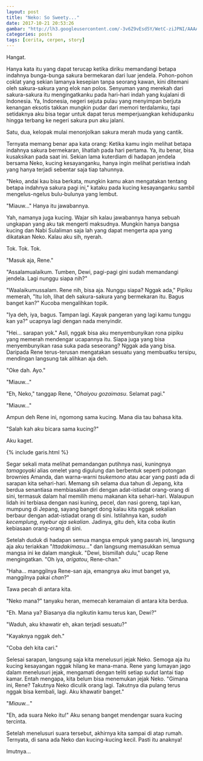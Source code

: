 ```yaml
---
layout: post
title: "Neko: So Sweety..."
date: 2017-10-21 20:53:26
gambar: "http://lh3.googleusercontent.com/-3v6Z9vEsd5Y/WetC-ziJPNI/AAAAAAAACh4/ai7krM6nL2UVV57DfLhdYgm3cmv444MTgCLcBGAs/h120/cat-sakura-07.jpg"
categories: posts
tags: [cerita, cerpen, story]
---
```


Hangat.

Hanya kata itu yang dapat terucap ketika diriku memandangi betapa indahnya bunga-bunga sakura bermekaran dari luar jendela. Pohon-pohon coklat yang sekian lamanya kesepian tanpa seorang kawan, kini ditemani oleh sakura-sakura yang elok nan polos. Senyuman yang merekah dari sakura-sakura itu mengingatkanku pada hari-hari indah yang kujalani di Indonesia. Ya, Indonesia, negeri sejuta pulau yang menyimpan berjuta kenangan eksotis takkan mungkin pudar dari memori terdalamku, tapi setidaknya aku bisa tegar untuk dapat terus memperjuangkan kehidupanku hingga terbang ke negeri sakura pun aku jalani.

Satu, dua, kelopak mulai menonjolkan sakura merah muda yang cantik.

Ternyata memang benar apa kata orang: Ketika kamu ingin melihat betapa indahnya sakura bermekaran, lihatlah pada hari pertama. Ya, itu benar, bisa kusaksikan pada saat ini. Sekian lama kuterdiam di hadapan jendela bersama Neko, kucing kesayanganku, hanya ingin melihat peristiwa indah yang hanya terjadi sebentar saja tiap tahunnya.

"Neko, andai kau bisa berkata, mungkin kamu akan mengatakan tentang betapa indahnya sakura pagi ini," kataku pada kucing kesayanganku sambil mengelus-ngelus bulu-bulunya yang lembut.

"Miauw..." Hanya itu jawabannya.

Yah, namanya juga kucing. Wajar sih kalau jawabannya hanya sebuah ungkapan yang aku tak mengerti maksudnya. Mungkin hanya bangsa kucing dan Nabi Sulaliman saja lah yang dapat mengerta apa yang dikatakan Neko. Kalau aku sih, nyerah.

Tok. Tok. Tok.

"Masuk aja, Rene."

"Assalamualaikum. Tumben, Dewi, pagi-pagi gini sudah memandangi jendela. Lagi nunggu siapa nih?"

"Waalaikumussalam. Rene nih, bisa aja. Nunggu siapa? Nggak ada," Pipiku memerah, "Itu loh, lihat deh sakura-sakura yang bermekaran itu. Bagus banget kan?" Kucoba mengalihkan topik.

"Iya deh, iya, bagus. Tampan lagi. Kayak pangeran yang lagi kamu tunggu kan ya?" ucapnya lagi dengan nada menyindir.

"Hei... sarapan yok." Asli, nggak bisa aku menyembunyikan rona pipiku yang memerah mendengar ucapannya itu. Siapa juga yang bisa menyembunyikan rasa suka pada seseorang? Nggak ada yang bisa. Daripada Rene terus-terusan mengatakan sesuatu yang membuatku tersipu, mendingan langsung tak alihkan aja deh.

"Oke dah. Ayo."

"Miauw..."

"Eh, Neko," tanggap Rene, "_Ohaiyou gozaimasu_. Selamat pagi."

"Miauw..."

Ampun deh Rene ini, ngomong sama kucing. Mana dia tau bahasa kita.

"Salah kah aku bicara sama kucing?"

Aku kaget.

{% include garis.html %}

Segar sekali mata melihat pemandangan putihnya nasi, kuningnya _tamagoyaki_ alias omelet yang digulung dan berbentuk seperti potongan brownies Amanda, dan warna-warni _tsukemono_ atau acar yang pasti ada di sarapan kita sehari-hari. Memang sih selama dua tahun di Jepang, kita berdua senantiasa membiasakan diri dengan adat-istiadat orang-orang di sini, termasuk dalam hal memilih menu makanan kita sehari-hari. Walaupun lidah ini terbiasa dengan nasi kuning, pecel, dan nasi goreng, tapi kan, mumpung di Jepang, sayang banget dong kalau kita nggak sekalian berbaur dengan adat-istiadat orang di sini. Istilahnya kan, _sudah kecemplung, nyebur aja sekalian_. Jadinya, gitu deh, kita coba ikutin kebiasaan orang-orang di sini.

Setelah duduk di hadapan semua mangsa empuk yang pasrah ini, langsung aja aku teriakkan "_Ittadakimasu..._" dan langsung memasukkan semua mangsa ini ke dalam mangkuk. "Dewi, bismillah dulu," ucap Rene mengingatkan. "Oh iya, _arigatou_, Rene-chan."

"Haha... manggilnya Rene-san aja, emangnya aku imut banget ya, manggilnya pakai _chan_?"

Tawa pecah di antara kita.

"Neko mana?" tanyaku heran, memecah keramaian di antara kita berdua.

"Eh. Mana ya? Biasanya dia ngikutin kamu terus kan, Dewi?"

"Waduh, aku khawatir eh, akan terjadi sesuatu?"

"Kayaknya nggak deh."

"Coba deh kita cari."

Selesai sarapan, langsung saja kita menelusuri jejak Neko. Semoga aja itu kucing kesayangan nggak hilang ke mana-mana. Rene yang lumayan jago dalam menelusuri jejak, mengamati dengan teliti setiap sudut lantai tiap kamar. Entah mengapa, kita belum bisa menemukan jejak Neko. "Gimana ini, Rene? Takutnya Neko diculik orang lagi. Takutnya dia pulang terus nggak bisa kembali, lagi. Aku khawatir banget."

"_Miauw..._"

"Eh, ada suara Neko itu!" Aku senang banget mendengar suara kucing tercinta.

Setelah menelusuri suara tersebut, akhirnya kita sampai di atap rumah. Ternyata, di sana ada Neko dan kucing-kucing kecil. Pasti itu anaknya!

Imutnya...
